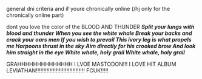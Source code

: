 general dni criteria and if youre chronically online (/hj only for the chronically online part)

dont you love the color of the BLOOD AND THUNDER
***Split your lungs with blood and thunder
When you see the white whale
Break your backs and crack your oars men
If you wish to prevail
This ivory leg is what propels me
Harpoons thrust in the sky
Aim directly for his crooked brow
And look him straight in the eye
White whale, holy grail
White whale, holy grail***

GRAHHHHHHHHHHHHHH I LVOE MASTODON!!! I LOVE HIT ALBUM LEVIATHAN!!!!!!!!!!!!!!!!!!!!!!!!!!!!!!!! FCUK!!!!!



